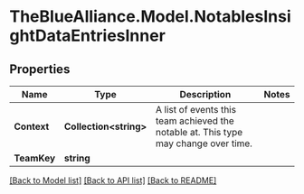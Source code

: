 # TheBlueAlliance.Model.NotablesInsightDataEntriesInner

## Properties

Name | Type | Description | Notes
------------ | ------------- | ------------- | -------------
**Context** | **Collection&lt;string&gt;** | A list of events this team achieved the notable at. This type may change over time. | 
**TeamKey** | **string** |  | 

[[Back to Model list]](../../README.md#documentation-for-models) [[Back to API list]](../../README.md#documentation-for-api-endpoints) [[Back to README]](../../README.md)

